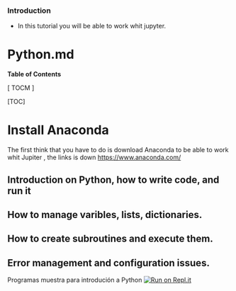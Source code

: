 ### Introduction

- In this tutorial you will be able to work whit jupyter.


# Python.md




**Table of Contents**

[ TOCM ]

[TOC]

# Install Anaconda
The first think that you have to do is download Anaconda to be able to work whit Jupiter , the links is down
https://www.anaconda.com/
## Introduction on Python, how to write code, and run it
## How to manage varibles, lists, dictionaries.
## How to create subroutines and execute them.
## Error management and configuration issues.














Programas muestra para introdución a Python
[![Run on Repl.it](https://repl.it/badge/github/ingrid717-py/PythonIntro)](https://repl.it/github/ingrid717-py/PythonIntro)
